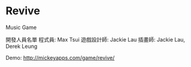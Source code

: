 # Revive
Music Game

開發人員名單
程式員: Max Tsui
遊戲設計師: Jackie Lau
插畫師: Jackie Lau, Derek Leung

Demo: http://mickeyapps.com/game/revive/
